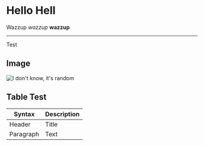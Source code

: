 # Hello Hell

Wazzup _wazzup_ **wazzup**

---

Test

## Image

![I don't know, it's random](https://picsum.photos/200/300)

## Table Test

|    Syntax   | Description |
| ----------- | ----------- |
|    Header   |    Title    |
|  Paragraph  |    Text     |

